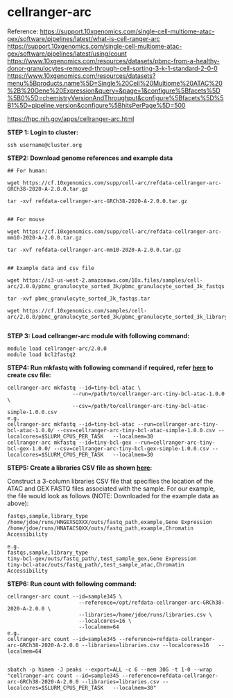 # cellranger-arc
Reference: 
https://support.10xgenomics.com/single-cell-multiome-atac-gex/software/pipelines/latest/what-is-cell-ranger-arc
https://support.10xgenomics.com/single-cell-multiome-atac-gex/software/pipelines/latest/using/count
https://www.10xgenomics.com/resources/datasets/pbmc-from-a-healthy-donor-granulocytes-removed-through-cell-sorting-3-k-1-standard-2-0-0
https://www.10xgenomics.com/resources/datasets?menu%5Bproducts.name%5D=Single%20Cell%20Multiome%20ATAC%20%2B%20Gene%20Expression&query=&page=1&configure%5Bfacets%5D%5B0%5D=chemistryVersionAndThroughput&configure%5Bfacets%5D%5B1%5D=pipeline.version&configure%5BhitsPerPage%5D=500

https://hpc.nih.gov/apps/cellranger-arc.html

**STEP 1: Login to cluster:**
```
ssh username@cluster.org
```


**STEP2: Download genome references and example data**
```
## For human:

wget https://cf.10xgenomics.com/supp/cell-arc/refdata-cellranger-arc-GRCh38-2020-A-2.0.0.tar.gz

tar -xvf refdata-cellranger-arc-GRCh38-2020-A-2.0.0.tar.gz


## For mouse

wget https://cf.10xgenomics.com/supp/cell-arc/refdata-cellranger-arc-mm10-2020-A-2.0.0.tar.gz

tar -xvf refdata-cellranger-arc-mm10-2020-A-2.0.0.tar.gz


## Example data and csv file

wget https://s3-us-west-2.amazonaws.com/10x.files/samples/cell-arc/2.0.0/pbmc_granulocyte_sorted_3k/pbmc_granulocyte_sorted_3k_fastqs.tar

tar -xvf pbmc_granulocyte_sorted_3k_fastqs.tar

wget https://cf.10xgenomics.com/samples/cell-arc/2.0.0/pbmc_granulocyte_sorted_3k/pbmc_granulocyte_sorted_3k_library.csv


```

**STEP 3: Load cellranger-arc module with following command:**
```
module load cellranger-arc/2.0.0
module load bcl2fastq2

```

**STEP4: Run mkfastq with following command if required, refer [here](https://support.10xgenomics.com/single-cell-multiome-atac-gex/software/pipelines/latest/using/mkfastq) to create csv file:**
```
cellranger-arc mkfastq --id=tiny-bcl-atac \
                     --run=/path/to/cellranger-arc-tiny-bcl-atac-1.0.0 \
                     --csv=/path/to/cellranger-arc-tiny-bcl-atac-simple-1.0.0.csv
e.g.
cellranger-arc mkfastq --id=tiny-bcl-atac --run=cellranger-arc-tiny-bcl-atac-1.0.0/ --csv=cellranger-arc-tiny-bcl-atac-simple-1.0.0.csv --localcores=$SLURM_CPUS_PER_TASK   --localmem=30
cellranger-arc mkfastq --id=tiny-bcl-gex --run=cellranger-arc-tiny-bcl-gex-1.0.0/ --csv=cellranger-arc-tiny-bcl-gex-simple-1.0.0.csv --localcores=$SLURM_CPUS_PER_TASK   --localmem=30
```

**STEP5: Create a libraries CSV file as shown [here](https://support.10xgenomics.com/single-cell-multiome-atac-gex/software/pipelines/latest/using/count):**

Construct a 3-column libraries CSV file that specifies the location of the ATAC and GEX FASTQ files associated with the sample.
For our example, the file would look as follows (NOTE: Downloaded for the example data as above):
```
fastqs,sample,library_type
/home/jdoe/runs/HNGEXSQXXX/outs/fastq_path,example,Gene Expression
/home/jdoe/runs/HNATACSQXX/outs/fastq_path,example,Chromatin Accessibility

e.g.
fastqs,sample,library_type
tiny-bcl-gex/outs/fastq_path/,test_sample_gex,Gene Expression
tiny-bcl-atac/outs/fastq_path/,test_sample_atac,Chromatin Accessibility
```

**STEP6: Run count with following command:**
```
cellranger-arc count --id=sample345 \
                       --reference=/opt/refdata-cellranger-arc-GRCh38-2020-A-2.0.0 \
                       --libraries=/home/jdoe/runs/libraries.csv \
                       --localcores=16 \
                       --localmem=64
e.g.
cellranger-arc count --id=sample345 --reference=refdata-cellranger-arc-GRCh38-2020-A-2.0.0 --libraries=libraries.csv --localcores=16   --localmem=64


sbatch -p himem -J peaks --export=ALL -c 6 --mem 30G -t 1-0 --wrap "cellranger-arc count --id=sample345 --reference=refdata-cellranger-arc-GRCh38-2020-A-2.0.0 --libraries=libraries.csv --localcores=$SLURM_CPUS_PER_TASK   --localmem=30"
```
